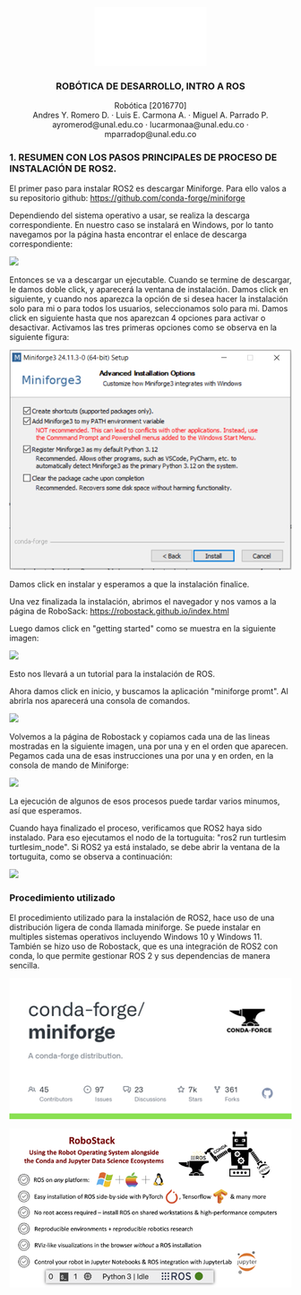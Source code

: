 <br />
<div align="center">
  <a href="https://github.com/Danmunozbe/Practica1/tree/Pain2">
    <img src="Imagenes/UNAL.png" alt="Logo" width="200">
  </a>

  <h3 align="center">ROBÓTICA DE DESARROLLO, INTRO A ROS</h3>

  <p align="center">Robótica [2016770]
    <br />Andres Y. Romero D. · Luis E. Carmona A. · Miguel A. Parrado P.
    <br /> ayromerod@unal.edu.co · lucarmonaa@unal.edu.co · mparradop@unal.edu.co
  </p>
</div>


### 1. RESUMEN CON LOS PASOS PRINCIPALES DE PROCESO DE INSTALACIÓN DE ROS2.

El primer paso para instalar ROS2 es descargar Miniforge. Para ello valos a su repositorio github: https://github.com/conda-forge/miniforge

Dependiendo del sistema operativo a usar, se realiza la descarga correspondiente. En nuestro caso se instalará en Windows, por lo tanto navegamos por la página hasta encontrar el enlace de descarga correspondiente:

![](https://github.com/ayromerod/Lab_ROS/blob/main/Imagenes/Sin%20t%C3%ADtulo5.png?raw=true)

Entonces se va a descargar un ejecutable. Cuando se termine de descargar, le damos doble click, y aparecerá la ventana de instalación. Damos click en siguiente, y cuando nos aparezca la opción de si desea hacer la instalación solo para mi o para todos los usuarios, seleccionamos solo para mi. Damos click en siguiente hasta que nos aparezcan 4 opciones para activar o desactivar. Activamos las tres primeras opciones como se observa en la siguiente figura:

![](https://github.com/ayromerod/Lab_ROS/blob/main/Imagenes/Captura.PNG?raw=true)

Damos click en instalar y esperamos a que la instalación finalice.

Una vez finalizada la instalación, abrimos el navegador y nos vamos a la página de RoboSack: https://robostack.github.io/index.html

Luego damos click en "getting started" como se muestra en la siguiente imagen:

![](https://github.com/ayromerod/Lab_ROS/blob/main/Imagenes/Sin%20t%C3%ADtulo4.png?raw=true)

Esto nos llevará a un tutorial para la instalación de ROS.

Ahora damos click en inicio, y buscamos la aplicación "miniforge promt". Al abrirla nos aparecerá una consola de comandos.

![](https://github.com/ayromerod/Lab_ROS/blob/main/Imagenes/Sin%20t%C3%ADtulo6.png?raw=true)

Volvemos a la página de Robostack y copiamos cada una de las lineas mostradas en la siguiente imagen, una por una y en el orden que aparecen. Pegamos cada una de esas instrucciones una por una y en orden, en la consola de mando de Miniforge:

![](https://github.com/ayromerod/Lab_ROS/blob/main/Imagenes/Sin%20t%C3%ADtulo7.png?raw=true)

La ejecución de algunos de esos procesos puede tardar varios minumos, así que esperamos.

Cuando haya finalizado el proceso, verificamos que ROS2 haya sido instalado. Para eso ejecutamos el nodo de la tortuguita: "ros2 run turtlesim turtlesim_node". Si ROS2 ya está instalado, se debe abrir la ventana de la tortuguita, como se observa a continuación:

![](https://github.com/ayromerod/Lab_ROS/blob/main/Imagenes/Sin%20t%C3%ADtulo8.png?raw=true)

### Procedimiento utilizado

El procedimiento utilizado para la instalación de ROS2, hace uso de una distribución ligera de conda llamada miniforge. Se puede instalar en multiples sistemas operativos incluyendo Windows 10 y Windows 11. También se hizo uso de Robostack, que es una integración de ROS2 con conda, lo que permite gestionar ROS 2 y sus dependencias de manera sencilla.


![](https://github.com/ayromerod/Lab_ROS/blob/main/Imagenes/miniforge.png?raw=true)

![](https://github.com/ayromerod/Lab_ROS/blob/main/Imagenes/robostack.png?raw=true)
